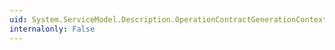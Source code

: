 ```yaml
---
uid: System.ServiceModel.Description.OperationContractGenerationContext
internalonly: False
---
```

